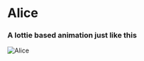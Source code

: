 Alice
=

### A lottie based animation just like this


![Alice](http://i.giphy.com/xUA7aQrFmhBWNofzmU.gif)
